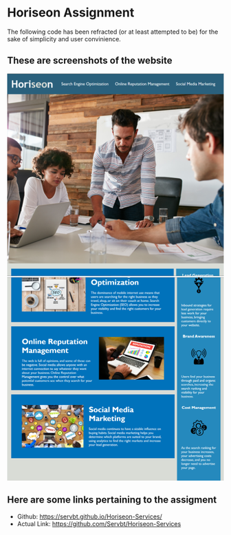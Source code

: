 # Horiseon Assignment

The following code has been refracted (or at least attempted to be) for the sake of simplicity and user convinience.

## These are screenshots of the website

![first half of the website.](./assets/first.png)
![first half of the website.](./assets/second.png)

## Here are some links pertaining to the assigment

* Github: https://servbt.github.io/Horiseon-Services/
* Actual Link: https://github.com/Servbt/Horiseon-Services
